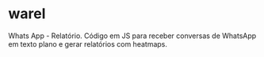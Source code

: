 # warel
Whats App - Relatório. Código em JS para receber conversas de WhatsApp em texto plano e gerar relatórios com heatmaps.
